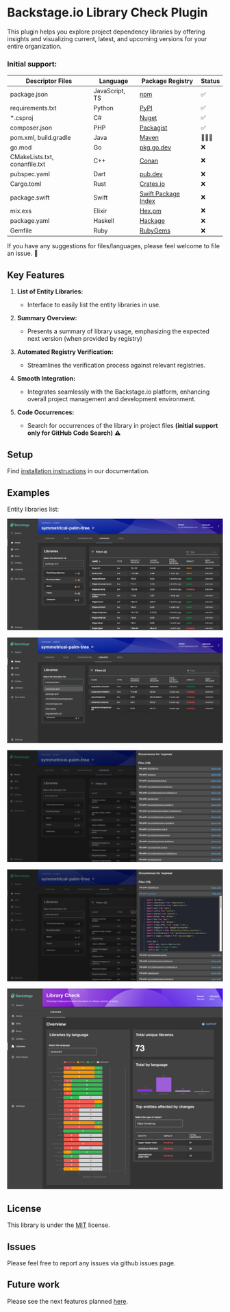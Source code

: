 # Backstage.io Library Check Plugin

This plugin helps you explore project dependency libraries by offering insights and visualizing current, latest, and upcoming versions for your entire organization.

### Initial support:

| Descriptor Files              | Language       | Package Registry                                      | Status |
| ----------------------------- | -------------- | ----------------------------------------------------- | ------ |
| package.json                  | JavaScript, TS | [npm](https://www.npmjs.com/)                         | ✅     |
| requirements.txt              | Python         | [PyPI](https://pypi.org/)                             | ✅     |
| *.csproj                      | C#             | [Nuget](https://nuget.org/)                           | ✅     |
| composer.json                 | PHP            | [Packagist](https://packagist.org/)                   | ✅     |            
| pom.xml, build.gradle         | Java           | [Maven](https://maven.apache.org/)                    | 👩🏻‍💻     |
| go.mod                        | Go             | [pkg.go.dev](https://pkg.go.dev/)                     | ❌     |
| CMakeLists.txt, conanfile.txt | C++            | [Conan](https://conan.io/)                            | ❌     |
| pubspec.yaml                  | Dart           | [pub.dev](https://pub.dev/)                           | ❌     |
| Cargo.toml                    | Rust           | [Crates.io](https://crates.io/)                       | ❌     |
| package.swift                 | Swift          | [Swift Package Index](https://swiftpackageindex.com/) | ❌     |
| mix.exs                       | Elixir         | [Hex.pm](https://hex.pm/)                             | ❌     |
| package.yaml                  | Haskell        | [Hackage](https://hackage.haskell.org/)               | ❌     |
| Gemfile                       | Ruby           | [RubyGems](https://rubygems.org/)                     | ❌     |


If you have any suggestions for files/languages, please feel welcome to file an issue. 🙂  

## Key Features

1. **List of Entity Libraries:**

   - Interface to easily list the entity libraries in use.

2. **Summary Overview:**

   - Presents a summary of library usage, emphasizing the expected next version (when provided by registry)

3. **Automated Registry Verification:**

   - Streamlines the verification process against relevant registries.

4. **Smooth Integration:**
   - Integrates seamlessly with the Backstage.io platform, enhancing overall project management and development environment.

5. **Code Occurrences:**
   - Search for occurrences of the library in project files **(initial support only for GitHub Code Search)** ⚠️

## Setup

Find [installation instructions](./docs/setup.md) in our documentation.

## Examples

Entity libraries list:

![Libraries list](./docs/images/plugin_entity_tab-dependencies.png)

![Libraries list](./docs/images/plugin_entity_tab-choose-descriptor.png)

![Libraries list](./docs/images/plugin_entity_tab-occurrances.png)

![Libraries list](./docs/images/plugin_entity_tab-code-search.png)

![Libraries overview](./docs/images/plugin_page-overview.png)


## License

This library is under the [MIT](LICENSE) license.

## Issues

Please feel free to report any issues via github issues page.

## Future work

Please see the next features planned [here](./docs/new-features.md).
